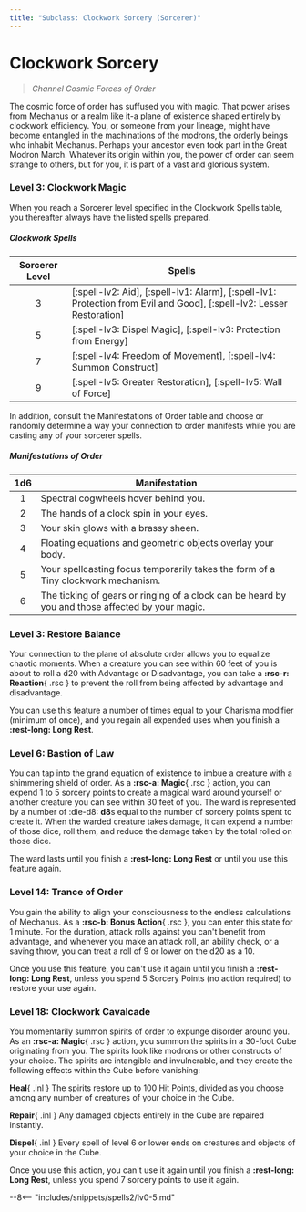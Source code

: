 ```yaml
---
title: "Subclass: Clockwork Sorcery (Sorcerer)"
---
```


<p style="display:none">
Channel Cosmic Forces of Order
</p>

# Clockwork Sorcery

> *Channel Cosmic Forces of Order*

The cosmic force of order has suffused you with magic. That power arises from Mechanus or a realm like it-a plane of existence shaped entirely by clockwork efficiency. You, or someone from your lineage, might have become entangled in the machinations of the modrons, the orderly beings who inhabit Mechanus. Perhaps your ancestor even took part in the Great Modron March. Whatever its origin within you, the power of order can seem strange to others, but for you, it is part of a vast and glorious system.

### Level 3: Clockwork Magic

When you reach a Sorcerer level specified in the Clockwork Spells table, you thereafter always have the listed spells prepared.

##### Clockwork Spells

| Sorcerer Level | Spells |
|:-:|---|
| 3 | [:spell-lv2: Aid], [:spell-lv1: Alarm], [:spell-lv1: Protection from Evil and Good], [:spell-lv2: Lesser Restoration] |
| 5 | [:spell-lv3: Dispel Magic], [:spell-lv3: Protection from Energy] |
| 7 | [:spell-lv4: Freedom of Movement], [:spell-lv4: Summon Construct] |
| 9 | [:spell-lv5: Greater Restoration], [:spell-lv5: Wall of Force] |

In addition, consult the Manifestations of Order table and choose or randomly determine a way your connection to order manifests while you are casting any of your sorcerer spells.

##### Manifestations of Order

| 1d6 | Manifestation |
|:-:|---|
| 1 | Spectral cogwheels hover behind you. |
| 2 | The hands of a clock spin in your eyes. |
| 3 | Your skin glows with a brassy sheen. |
| 4 | Floating equations and geometric objects overlay your body. |
| 5 | Your spellcasting focus temporarily takes the form of a Tiny clockwork mechanism. |
| 6 | The ticking of gears or ringing of a clock can be heard by you and those affected by your magic. |

### Level 3: Restore Balance

Your connection to the plane of absolute order allows you to equalize chaotic moments. When a creature you can see within 60 feet of you is about to roll a d20 with Advantage or Disadvantage, you can take a **:rsc-r: Reaction**{ .rsc } to prevent the roll from being affected by advantage and disadvantage.

You can use this feature a number of times equal to your Charisma modifier (minimum of once), and you regain all expended uses when you finish a **:rest-long: Long Rest**.

### Level 6: Bastion of Law

You can tap into the grand equation of existence to imbue a creature with a shimmering shield of order. As a **:rsc-a: Magic**{ .rsc } action, you can expend 1 to 5 sorcery points to create a magical ward around yourself or another creature you can see within 30 feet of you. The ward is represented by a number of :die-d8: **d8**s equal to the number of sorcery points spent to create it. When the warded creature takes damage, it can expend a number of those dice, roll them, and reduce the damage taken by the total rolled on those dice.

The ward lasts until you finish a **:rest-long: Long Rest** or until you use this feature again.

### Level 14: Trance of Order

You gain the ability to align your consciousness to the endless calculations of Mechanus. As a **:rsc-b: Bonus Action**{ .rsc }, you can enter this state for 1 minute. For the duration, attack rolls against you can't benefit from advantage, and whenever you make an attack roll, an ability check, or a saving throw, you can treat a roll of 9 or lower on the d20 as a 10.

Once you use this feature, you can't use it again until you finish a **:rest-long: Long Rest**, unless you spend 5 Sorcery Points (no action required) to restore your use again.

### Level 18: Clockwork Cavalcade

You momentarily summon spirits of order to expunge disorder around you. As an **:rsc-a: Magic**{ .rsc } action, you summon the spirits in a 30-foot Cube originating from you. The spirits look like modrons or other constructs of your choice. The spirits are intangible and invulnerable, and they create the following effects within the Cube before vanishing:

**Heal**{ .inl } The spirits restore up to 100 Hit Points, divided as you choose among any number of creatures of your choice in the Cube.

**Repair**{ .inl } Any damaged objects entirely in the Cube are repaired instantly.

**Dispel**{ .inl } Every spell of level 6 or lower ends on creatures and objects of your choice in the Cube.

Once you use this action, you can't use it again until you finish a **:rest-long: Long Rest**, unless you spend 7 sorcery points to use it again.

--8<-- "includes/snippets/spells2/lv0-5.md"